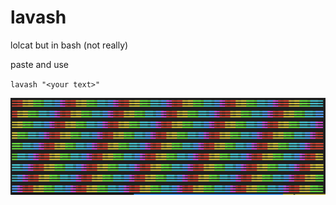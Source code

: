 # lavash
lolcat but in bash (not really)

paste and use

`
lavash "<your text>"
`

![](example.png)
